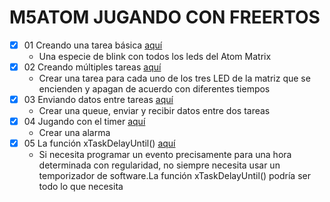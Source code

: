 # M5ATOM JUGANDO CON FREERTOS

- [x] 01 Creando una tarea básica [aquí](/01_basic_task/)
    - Una especie de blink con todos los leds del Atom Matrix           
- [x] 02 Creando múltiples tareas [aquí](/02_multi_tasks/)
    - Crear una tarea para cada uno de los tres LED de la matriz que se encienden y apagan de acuerdo con diferentes tiempos           
- [x] 03 Enviando datos entre tareas [aquí](/03_queue_tasks/)
    - Crear una queue, enviar y recibir datos entre dos tareas           
- [x] 04 Jugando con el timer [aquí](/04_timer_tasks/)
    - Crear una alarma            
- [x] 05 La función xTaskDelayUntil() [aquí](/05_delayuntil_tasks/)
    - Si necesita programar un evento precisamente para una hora determinada con regularidad, no siempre necesita usar un temporizador de software.La función xTaskDelayUntil() podría ser todo lo que necesita